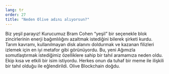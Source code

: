 ```yaml
---
lang: tr
order: 27
title: "Neden Olive adını alıyorsun?"
---
```


Biz yeşil parayız! Kurucumuz Bram Cohen “yeşil” bir seçenekle blok zincirlerinin enerji bağımlılığını azaltmak istediğini bilerek şirketi kurdu. Tarım kavramı, kullanılmayan disk alanını doldurmak ve kazanan filizleri izlemek için en iyi metafor gibi görünüyordu. Bu, yeni Ağımızla somutlaştırmak istediğimiz özelliklere sahip bir tahıl aramamıza neden oldu. Ekip kısa ve etkili bir isim istiyordu. Herkes onun da tuhaf bir meme ile ilişkili bir tahıl olduğu ile eğlendirildi. Olive Blockchain doğdu.
